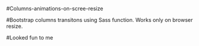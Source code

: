 #Columns-animations-on-scree-resize

#Bootstrap columns transitons using Sass function. Works only on browser resize.

#Looked fun to me
